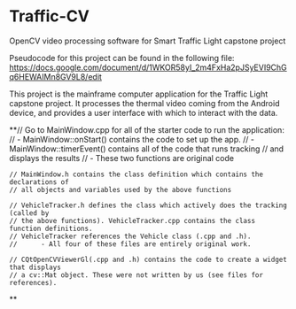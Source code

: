 # Traffic-CV
OpenCV video processing software for Smart Traffic Light capstone project

Pseudocode for this project can be found in the following file:
https://docs.google.com/document/d/1WKOR58yI_2m4FxHa2pJSyEVI9ChGq6HEWAIMn8GV9L8/edit

This project is the mainframe computer application for the Traffic Light capstone project. 
It processes the thermal video coming from the Android device, and provides a user interface 
with which to interact with the data.

**// Go to MainWindow.cpp for all of the starter code to run the application:
  //		- MainWindow::onStart() contains the code to set up the app.
	//		- MainWindow::timerEvent() contains all of the code that runs tracking
	//		  and displays the results
	//		- These two functions are original code

	// MainWindow.h contains the class definition which contains the declarations of
	// all objects and variables used by the above functions

	// VehicleTracker.h defines the class which actively does the tracking (called by 
	// the above functions). VehicleTracker.cpp contains the class function definitions.
	// VehicleTracker references the Vehicle class (.cpp and .h). 
	//		- All four of these files are entirely original work.

	// CQtOpenCVViewerGl(.cpp and .h) contains the code to create a widget that displays
	// a cv::Mat object. These were not written by us (see files for references).
**
